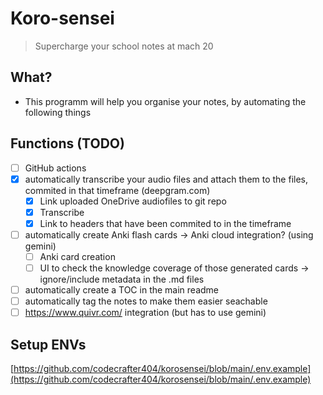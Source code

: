 # Koro-sensei
> Supercharge your school notes at mach 20

## What?
- This programm will help you organise your notes, by automating the following things

## Functions (TODO)
- [ ] GitHub actions
- [x] automatically transcribe your audio files and attach them to the files, commited in that timeframe (deepgram.com)
   - [x] Link uploaded OneDrive audiofiles to git repo
   - [x] Transcribe
   - [x] Link to headers that have been commited to in the timeframe
- [ ] automatically create Anki flash cards -> Anki cloud integration? (using gemini)
   - [ ] Anki card creation
   - [ ] UI to check the knowledge coverage of those generated cards -> ignore/include metadata in the .md files
- [ ] automatically create a TOC in the main readme
- [ ] automatically tag the notes to make them easier seachable
- [ ] https://www.quivr.com/ integration (but has to use gemini)

## Setup ENVs
[https://github.com/codecrafter404/korosensei/blob/main/.env.example](https://github.com/codecrafter404/korosensei/blob/main/.env.example)
